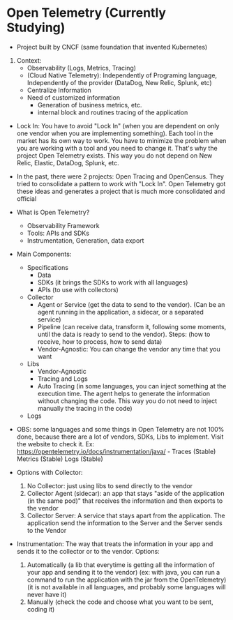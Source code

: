 # Open Telemetry (Currently Studying)

- Project built by CNCF (same foundation that invented Kubernetes)

1) Context:
    - Observability (Logs, Metrics, Tracing)
    - (Cloud Native Telemetry): Independently of Programing language, Independently of the provider (DataDog, New Relic, Splunk, etc)
    - Centralize Information
    - Need of customized information
      * Generation of business metrics, etc.
      * internal block and routines tracing of the application

- Lock In: You have to avoid "Lock In" (when you are dependent on only one vendor when you are implementing something). Each tool in the market has its own way to work. You have to minimize the problem when you are working with a tool and you need to change it. That's why the project Open Telemetry exists. This way you do not depend on New Relic, Elastic, DataDog, Splunk, etc.
- In the past, there were 2 projects: Open Tracing and OpenCensus. They tried to consolidate a pattern to work with "Lock In". Open Telemetry got these ideas and generates a project that is much more consolidated and official

- What is Open Telemetry?
    - Observability Framework
    - Tools: APIs and SDKs
    - Instrumentation, Generation, data export
- Main Components:
    - Specifications
        * Data
        * SDKs (it brings the SDKs to work with all languages)
        * APIs (to use with collectors)
    - Collector
        * Agent or Service (get the data to send to the vendor). (Can be an agent running in the application, a sidecar, or a separated service)
        * Pipeline (can receive data, transform it, following some moments, until the data is ready to send to the vendor). Steps: (how to receive, how to process, how to send data)
        * Vendor-Agnostic: You can change the vendor any time that you want
    - Libs
        * Vendor-Agnostic
        * Tracing and Logs
        * Auto Tracing (in some languages, you can inject something at the execution time. The agent helps to generate the information without changing the code. This way you do not need to inject manually the tracing in the code)
    - Logs

- OBS: some languages and some things in Open Telemetry are not 100% done, because there are a lot of vendors, SDKs, Libs to implement. Visit the website to check it. Ex: https://opentelemetry.io/docs/instrumentation/java/ - Traces (Stable) Metrics (Stable) Logs (Stable)

- Options with Collector:
    1) No Collector: just using libs to send directly to the vendor
    2) Collector Agent (sidecar): an app that stays "aside of the application (in the same pod)" that receives the information and then exports to the vendor
    3) Collector Server: A service that stays apart from the application. The application send the information to the Server and the Server sends to the Vendor

- Instrumentation: The way that treats the information in your app and sends it to the collector or to the vendor. Options:
    1) Automatically (a lib that everytime is getting all the information of your app and sending it to the vendor) (ex: with java, you can run a command to run the application with the jar from the OpenTelemetry)  (it is not available in all languages, and probably some languages will never have it)
    2) Manually (check the code and choose what you want to be sent, coding it)
